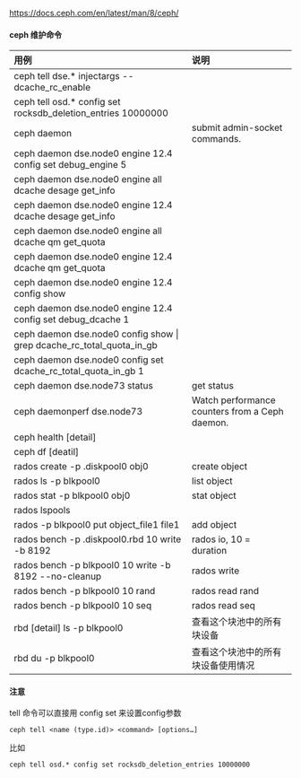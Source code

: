 https://docs.ceph.com/en/latest/man/8/ceph/


#### ceph 维护命令

|用例|说明|
|:-|:-|
|ceph tell dse.* injectargs --dcache_rc_enable||
|ceph tell osd.* config set rocksdb_deletion_entries 10000000||
|ceph daemon|submit admin-socket commands.||
|ceph daemon dse.node0 engine 12.4 config set debug_engine 5||
|ceph daemon dse.node0 engine all dcache desage get_info||
|ceph daemon dse.node0 engine 12.4 dcache desage get_info||
|ceph daemon dse.node0 engine all dcache qm get_quota||
|ceph daemon dse.node0 engine 12.4 dcache qm get_quota||
|ceph daemon dse.node0 engine 12.4 config show||
|ceph daemon dse.node0 engine 12.4 config set debug_dcache 1||
|ceph daemon dse.node0 config show \| grep dcache_rc_total_quota_in_gb||
|ceph daemon dse.node0 config set dcache_rc_total_quota_in_gb 1||
|ceph daemon dse.node73 status|get status|
|ceph daemonperf dse.node73 |Watch performance counters from a Ceph daemon.|
|ceph health \[detail\] ||
|ceph df \[deatil\]||
|rados create -p .diskpool0  obj0| create object|
|rados ls -p blkpool0 | list object|
|rados stat -p blkpool0 obj0| stat object|
|rados lspools||
|rados -p blkpool0 put object_file1 file1| add object|
|rados bench -p .diskpool0.rbd 10 write -b 8192 |rados io, 10 = duration|
|rados bench -p blkpool0 10 write -b 8192 --no-cleanup |rados write|
|rados bench -p blkpool0 10 rand |rados read rand|
|rados bench -p blkpool0 10 seq |rados read seq|
|rbd \[detail\] ls -p blkpool0 |查看这个块池中的所有块设备|
|rbd du -p blkpool0 |查看这个块池中的所有块设备使用情况|


#### 注意
tell 命令可以直接用 config set 来设置config参数
```
ceph tell <name (type.id)> <command> [options…]
```
比如
```
ceph tell osd.* config set rocksdb_deletion_entries 10000000
```
